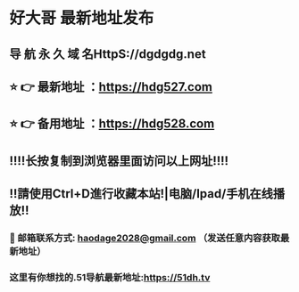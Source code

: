 # 好大哥 最新地址发布 
## 导 航 永 久 域 名HttpS://dgdgdg.net
## ⭐️ 👉 最新地址 ：https://hdg527.com
## ⭐️ 👉 备用地址 ：https://hdg528.com
## ‼️‼️长按复制到浏览器里面访问以上网址‼️‼️
## ‼️請使用Ctrl+D進行收藏本站!|电脑/Ipad/手机在线播放‼️
### 📧 邮箱联系方式: haodage2028@gmail.com （发送任意内容获取最新地址）
### 这里有你想找的.51导航最新地址:https://51dh.tv

